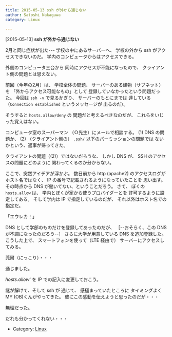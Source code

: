 ```yaml
---
title: 2015-05-13 ssh が外から通じない
author: Satoshi Nakagawa
category: Linux

---
```


[2015-05-13] **ssh が外から通じない** 

 2月と同じ症状が出た---
学校の中にあるサーバーへ、
学校の外から ssh がアクセスできないのだ。
学内のコンピュータからはアクセスできる。

 外側のコンピュータ三台から
同時にアクセスが不能になったので、
クライアント側の問題とは思えない。

 前回（今年の2月）は、
学校全体の問題、
サーバーのある建物（サブネット）を
「外からアクセス可能なもの」として
登録していなかったという問題だった。
今回は `ssh -v` で見るかぎり、
サーバーのもとにまでは
達している
（`Connection established` というメッセージが
出るのだ）。

 そうすると `hosts.allow/deny` の
問題だと考えるべきなのだが、
これらをいじった覚えはない。

 コンピュータ室のスーパーマン
（Ｏ先生）にメールで相談する。
(1) DNS の問題か、
(2) （クライアント側の）
`.ssh/` 以下のパーミッションの問題では
ないかという、返事が帰ってきた。

 クライアントの問題（(2)）ではないだろうな、
しかし DNS が、
SSH のアクセスの問題にどのように
関わってくるのか分からない。

 ここで、突然アイデアが浮かぶ。
数日前から http (apache2) のアクセスログが
ホスト名ではなく、
IP の番号で記載されるようになっていたことを
思い出す。
その時点から DNS が働いてない、ということだろう。
さて、
ぼくの `hosts.allow` は、
学内とぼくが家から使うプロバイダーとを
許可するように設定してある。
そして学内は IP で指定しているのだが、
それ以外はホスト名での指定だ。

 「エウレカ！」

 DNS として学部のものだけを登録してあったのだが、
［--おそらく、この DNS が不調になったのだろう--］
さらに大学が用意している DNS を追加登録した。
こうした上で、
スマートフォンを使って（LTE 経由で）
サーバーにアクセスしてみる。

 莞爾（にっこり）・・・

 通じました。

 _hosts.allow_' を
IP での記入に変更しておこう。

 謎が解けて、そして ssh が
通じて、
感極まっていたところに
タイミングよく MY (OB)くんがやってきた。
彼にこの感動を伝えようと思ったのだが・・・

 無理だった。

 だれも分かってくれない・・・

- Category: [Linux](https://merapano.github.io/categories.html#Linux)

